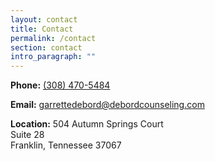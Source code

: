 ```yaml
---
layout: contact
title: Contact
permalink: /contact
section: contact
intro_paragraph: ""
---
```

**Phone:** [](tel:+1-308-470-5484)[(308) 470-5484](tel:+1-308-470-5484)

**Email:** garrettedebord@debordcounseling.com

**Location:** 504 Autumn Springs Court\
                  Suite 28\
                  Franklin, Tennessee 37067